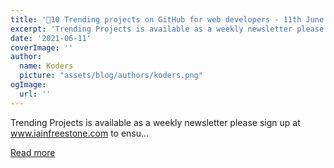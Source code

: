 ```yaml
---
title: '🚀10 Trending projects on GitHub for web developers - 11th June 2021'
excerpt: 'Trending Projects is available as a weekly newsletter please sign up at www.iainfreestone.com to ensu...'
date: '2021-06-11'
coverImage: ''
author:
  name: Koders
  picture: "assets/blog/authors/koders.png"
ogImage:
  url: ''
---
```


Trending Projects is available as a weekly newsletter please sign up at www.iainfreestone.com to ensu...

[Read more](https://dev.to/iainfreestone/10-trending-projects-on-github-for-web-developers-11th-june-2021-772)
